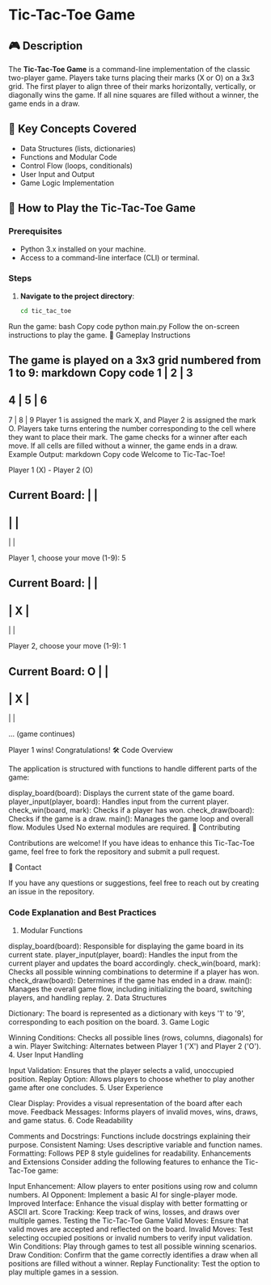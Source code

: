 # Tic-Tac-Toe Game

## 🎮 Description

The **Tic-Tac-Toe Game** is a command-line implementation of the classic two-player game. Players take turns placing their marks (X or O) on a 3x3 grid. The first player to align three of their marks horizontally, vertically, or diagonally wins the game. If all nine squares are filled without a winner, the game ends in a draw.

## 🧰 Key Concepts Covered

- Data Structures (lists, dictionaries)
- Functions and Modular Code
- Control Flow (loops, conditionals)
- User Input and Output
- Game Logic Implementation

## 🚀 How to Play the Tic-Tac-Toe Game

### Prerequisites

- Python 3.x installed on your machine.
- Access to a command-line interface (CLI) or terminal.

### Steps

1. **Navigate to the project directory**:

   ```bash
   cd tic_tac_toe
Run the game:
bash
Copy code
python main.py
Follow the on-screen instructions to play the game.
📖 Gameplay Instructions

The game is played on a 3x3 grid numbered from 1 to 9:
markdown
Copy code
1 | 2 | 3
---------
4 | 5 | 6
---------
7 | 8 | 9
Player 1 is assigned the mark X, and Player 2 is assigned the mark O.
Players take turns entering the number corresponding to the cell where they want to place their mark.
The game checks for a winner after each move.
If all cells are filled without a winner, the game ends in a draw.
Example Output:
markdown
Copy code
Welcome to Tic-Tac-Toe!

Player 1 (X)  -  Player 2 (O)

Current Board:
   |   |   
-----------
   |   |   
-----------
   |   |   

Player 1, choose your move (1-9): 5

Current Board:
   |   |   
-----------
   | X |   
-----------
   |   |   

Player 2, choose your move (1-9): 1

Current Board:
 O |   |   
-----------
   | X |   
-----------
   |   |   

... (game continues)

Player 1 wins! Congratulations!
🛠️ Code Overview

The application is structured with functions to handle different parts of the game:

display_board(board): Displays the current state of the game board.
player_input(player, board): Handles input from the current player.
check_win(board, mark): Checks if a player has won.
check_draw(board): Checks if the game is a draw.
main(): Manages the game loop and overall flow.
Modules Used
No external modules are required.
🤝 Contributing

Contributions are welcome! If you have ideas to enhance this Tic-Tac-Toe game, feel free to fork the repository and submit a pull request.

📧 Contact

If you have any questions or suggestions, feel free to reach out by creating an issue in the repository.

### Code Explanation and Best Practices
1. Modular Functions

display_board(board): Responsible for displaying the game board in its current state.
player_input(player, board): Handles the input from the current player and updates the board accordingly.
check_win(board, mark): Checks all possible winning combinations to determine if a player has won.
check_draw(board): Determines if the game has ended in a draw.
main(): Manages the overall game flow, including initializing the board, switching players, and handling replay.
2. Data Structures

Dictionary: The board is represented as a dictionary with keys '1' to '9', corresponding to each position on the board.
3. Game Logic

Winning Conditions: Checks all possible lines (rows, columns, diagonals) for a win.
Player Switching: Alternates between Player 1 ('X') and Player 2 ('O').
4. User Input Handling

Input Validation: Ensures that the player selects a valid, unoccupied position.
Replay Option: Allows players to choose whether to play another game after one concludes.
5. User Experience

Clear Display: Provides a visual representation of the board after each move.
Feedback Messages: Informs players of invalid moves, wins, draws, and game status.
6. Code Readability

Comments and Docstrings: Functions include docstrings explaining their purpose.
Consistent Naming: Uses descriptive variable and function names.
Formatting: Follows PEP 8 style guidelines for readability.
Enhancements and Extensions
Consider adding the following features to enhance the Tic-Tac-Toe game:

Input Enhancement: Allow players to enter positions using row and column numbers.
AI Opponent: Implement a basic AI for single-player mode.
Improved Interface: Enhance the visual display with better formatting or ASCII art.
Score Tracking: Keep track of wins, losses, and draws over multiple games.
Testing the Tic-Tac-Toe Game
Valid Moves: Ensure that valid moves are accepted and reflected on the board.
Invalid Moves: Test selecting occupied positions or invalid numbers to verify input validation.
Win Conditions: Play through games to test all possible winning scenarios.
Draw Condition: Confirm that the game correctly identifies a draw when all positions are filled without a winner.
Replay Functionality: Test the option to play multiple games in a session.